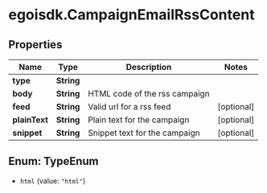 # egoisdk.CampaignEmailRssContent

## Properties

Name | Type | Description | Notes
------------ | ------------- | ------------- | -------------
**type** | **String** |  | 
**body** | **String** | HTML code of the rss campaign | 
**feed** | **String** | Valid url for a rss feed | [optional] 
**plainText** | **String** | Plain text for the campaign | [optional] 
**snippet** | **String** | Snippet text for the campaign | [optional] 



## Enum: TypeEnum


* `html` (value: `"html"`)




